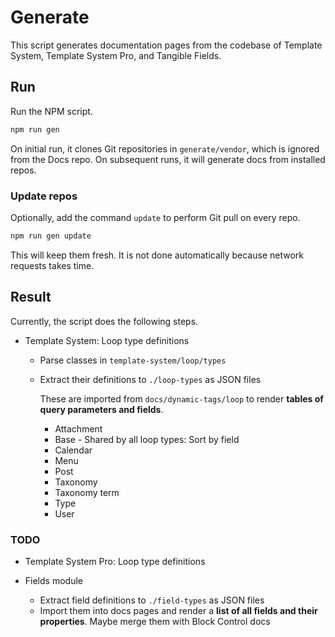 # Generate

This script generates documentation pages from the codebase of Template System, Template System Pro, and Tangible Fields.

## Run

Run the NPM script.

```sh
npm run gen
```

On initial run, it clones Git repositories in `generate/vendor`, which is ignored from the Docs repo. On subsequent runs, it will generate docs from installed repos.

### Update repos

Optionally, add the command `update` to perform Git pull on every repo.

```sh
npm run gen update
```

This will keep them fresh. It is not done automatically because network requests takes time.


## Result

Currently, the script does the following steps.

- Template System: Loop type definitions
  - Parse classes in `template-system/loop/types`
  - Extract their definitions to `./loop-types` as JSON files

    These are imported from `docs/dynamic-tags/loop` to render **tables of query parameters and fields**.

    - Attachment
    - Base - Shared by all loop types: Sort by field
    - Calendar
    - Menu
    - Post
    - Taxonomy
    - Taxonomy term
    - Type
    - User

### TODO

- Template System Pro: Loop type definitions

- Fields module
  - Extract field definitions to `./field-types` as JSON files
  - Import them into docs pages and render a **list of all fields and their properties**.
    Maybe merge them with Block Control docs

